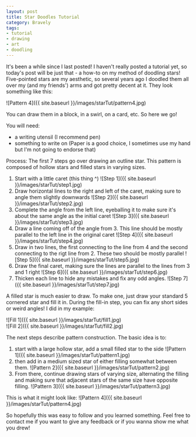 ```yaml
---
layout: post
title: Star Doodles Tutorial
category: Bravely
tags:
- tutorial
- drawing
- art
- doodling
---
```


It's been a while since I last posted! I haven't really posted a tutorial yet, so today's post will be just that - a how-to on my method of doodling stars! Five-pointed stars are my aesthetic, so several years ago I doodled them all over my (and my friends') arms and got pretty decent at it. They look something like this:

![Pattern 4]({{ site.baseurl }}/images/starTut/pattern4.jpg)


You can draw them in a block, in a swirl, on a card, etc. So here we go!

You will need:

- a writing utensil (I recommend pen)
- something to write on (Paper is a good choice, I sometimes use my hand but I'm not going to endorse that)

Process:
The first 7 steps go over drawing an outline star. This pattern is composed of hollow stars and filled stars in varying sizes.

1. Start with a little caret (this thing ^)
![Step 1]({{ site.baseurl }}/images/starTut/step1.jpg)
2. Draw horizontal lines to the right and left of the caret, making sure to angle them slightly downwards
![Step 2]({{ site.baseurl }}/images/starTut/step2.jpg)
3. Complete the angle from the left line, eyeballing it to make sure it's about the same angle as the initial caret
![Step 3]({{ site.baseurl }}/images/starTut/step3.jpg)
4. Draw a line coming off of the angle from 3. This line should be mostly parallel to the left line in the original caret
![Step 4]({{ site.baseurl }}/images/starTut/step4.jpg)
5. Draw in two lines, the first connecting to the line from 4 and the second connecting to the rigt line from 2. These two should be mostly parallel
![Step 5]({{ site.baseurl }}/images/starTut/step5.jpg)
6. Draw the final caret, making sure the lines are parallel to the lines from 3 and 1 right
![Step 6]({{ site.baseurl }}/images/starTut/step6.jpg)
7. Thicken each line to hide any mistakes and fix any odd angles.
![Step 7]({{ site.baseurl }}/images/starTut/step7.jpg)

A filled star is much easier to draw. To make one, just draw your standard 5 cornered star and fill it in. During the fill-in step, you can fix any short sides or weird angles! I did in my example:
<div class="row">
  <div class="col-sm-12 col-md-6">
    ![Fill 1]({{ site.baseurl }}/images/starTut/fill1.jpg)
  </div>
  <div class="col-sm-12 col-md-6">
    ![Fill 2]({{ site.baseurl }}/images/starTut/fill2.jpg)
  </div>
</div>

The next steps describe pattern construction. The basic idea is to:
1. start with a large hollow star, add a small filled star to the side
![Pattern 1]({{ site.baseurl }}/images/starTut/pattern1.jpg)
2. then add in a medium sized star of either filling somewhat between them. 
![Pattern 2]({{ site.baseurl }}/images/starTut/pattern2.jpg)
3. From there, continue drawing stars of varying size, alternating the filling and making sure that adjacent stars of the same size have opposite filling. 
![Pattern 3]({{ site.baseurl }}/images/starTut/pattern3.jpg)

This is what it might look like:
![Pattern 4]({{ site.baseurl }}/images/starTut/pattern4.jpg)

So hopefully this was easy to follow and you learned something. Feel free to contact me if you want to give any feedback or if you wanna show me what you drew!
